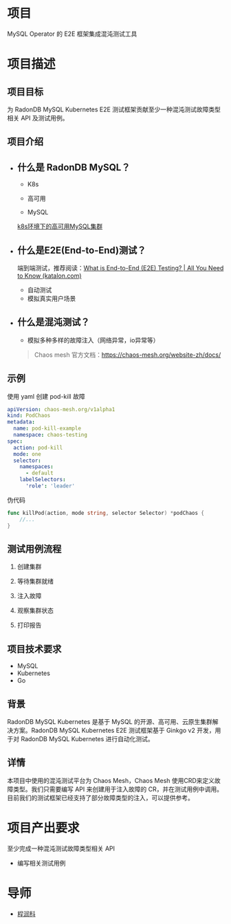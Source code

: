 # 项目
MySQL Operator 的 E2E 框架集成混沌测试工具

# 项目描述
## 项目目标
为 RadonDB MySQL Kubernetes E2E 测试框架贡献至少一种混沌测试故障类型相关 API 及测试用例。

## 项目介绍

- ## 什么是 RadonDB MySQL？
  
  - K8s
  
  - 高可用
  
  - MySQL
  
  [k8s环境下的高可用MySQL集群](https://github.com/radondb/radondb-mysql-kubernetes/blob/main/README_zh.md)

- ## 什么是E2E(End-to-End)测试？
  
  端到端测试，推荐阅读：[What is End-to-End (E2E) Testing? | All You Need to Know (katalon.com)](https://katalon.com/resources-center/blog/end-to-end-e2e-testing)
  
  - 自动测试
  - 模拟真实用户场景

- ## 什么是混沌测试？
  
  - 模拟多种多样的故障注入（网络异常，io异常等）
  
  > Chaos mesh 官方文档：https://chaos-mesh.org/website-zh/docs/

## 示例

使用 yaml 创建 pod-kill 故障

```yaml
apiVersion: chaos-mesh.org/v1alpha1 
kind: PodChaos   
metadata:        
  name: pod-kill-example  
  namespace: chaos-testing
spec:
  action: pod-kill
  mode: one
  selector:
    namespaces:
      - default
    labelSelectors:
      'role': 'leader'
```

伪代码

```go
func killPod(action, mode string, selector Selector) *podChaos {
    //...
}
```

## 测试用例流程

1. 创建集群

2. 等待集群就绪

3. 注入故障

4. 观察集群状态

5. 打印报告


## 项目技术要求
- MySQL
- Kubernetes
- Go

## 背景
RadonDB MySQL Kubernetes 是基于 MySQL 的开源、高可用、云原生集群解决方案。RadonDB MySQL Kubernetes E2E 测试框架基于 Ginkgo v2 开发，用于对 RadonDB MySQL Kubernetes 进行自动化测试。

## 详情
本项目中使用的混沌测试平台为 Chaos Mesh，Chaos Mesh 使用CRD来定义故障类型。我们只需要编写 API 来创建用于注入故障的 CR，并在测试用例中调用。目前我们的测试框架已经支持了部分故障类型的注入，可以提供参考。

# 项目产出要求
至少完成一种混沌测试故障类型相关 API
- 编写相关测试用例

# 导师
-  [程润科](https://github.com/runkecheng)